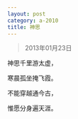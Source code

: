 ```yaml
---
layout: post
category: a-2010
title: 神思
---
```


> 2013年01月23日

神思千里游太虚，

寒晨孤坐掩飞霞。

不能穿越通今古，

惟愿分身遍天涯。